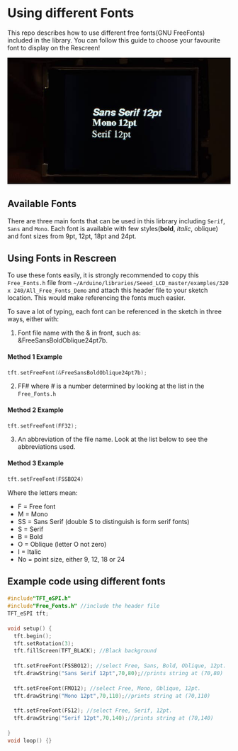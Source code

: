 # Using different Fonts

This repo describes how to use different free fonts(GNU FreeFonts) included in the library. You can follow this guide to choose your favourite font to display on the Rescreen!

<div align=center><img src="https://raw.githubusercontent.com/ansonhe97/rawimages/master/img/WechatIMG2309.jpeg.jpg"/></div>

## Available Fonts

There are three main fonts that can be used in this lirbrary including `Serif`, `Sans` and `Mono`. Each font is available with few styles(**bold**, *italic*, oblique) and font sizes from 9pt, 12pt, 18pt and 24pt.

## Using Fonts in Rescreen

To use these fonts easily, it is strongly recommended to copy this `Free_Fonts.h` file from `~/Arduino/libraries/Seeed_LCD_master/examples/320 x 240/All_Free_Fonts_Demo` and attach this header file to your sketch location. This would make referencing the fonts much easier.

To save a lot of typing, each font can  be referenced in the sketch in three ways, either with:

1. Font file name with the & in front, such as: &FreeSansBoldOblique24pt7b.

#### Method 1 Example

 ```cpp
 tft.setFreeFont(&FreeSansBoldOblique24pt7b);
```

2. FF# where # is a number determined by looking at the list in the `Free_Fonts.h` 

#### Method 2 Example

 ```cpp
 tft.setFreeFont(FF32);
```

3. An abbreviation of the file name. Look at the list below to see the abbreviations used.

#### Method 3 Example

```cpp
tft.setFreeFont(FSSBO24)
```

Where the letters mean:

- F = Free font
- M = Mono
- SS = Sans Serif (double S to distinguish is form serif fonts)
- S = Serif
- B = Bold
- O = Oblique (letter O not zero)
- I = Italic
- No =  point size, either 9, 12, 18 or 24

## Example code using different fonts

```cpp
#include"TFT_eSPI.h"
#include"Free_Fonts.h" //include the header file
TFT_eSPI tft;

void setup() {
  tft.begin();
  tft.setRotation(3);
  tft.fillScreen(TFT_BLACK); //Black background
  
  tft.setFreeFont(FSSBO12); //select Free, Sans, Bold, Oblique, 12pt.
  tft.drawString("Sans Serif 12pt",70,80);//prints string at (70,80)

  tft.setFreeFont(FMO12); //select Free, Mono, Oblique, 12pt.
  tft.drawString("Mono 12pt",70,110);//prints string at (70,110)

  tft.setFreeFont(FS12); //select Free, Serif, 12pt.
  tft.drawString("Serif 12pt",70,140);//prints string at (70,140)
  
}
void loop() {}
```
